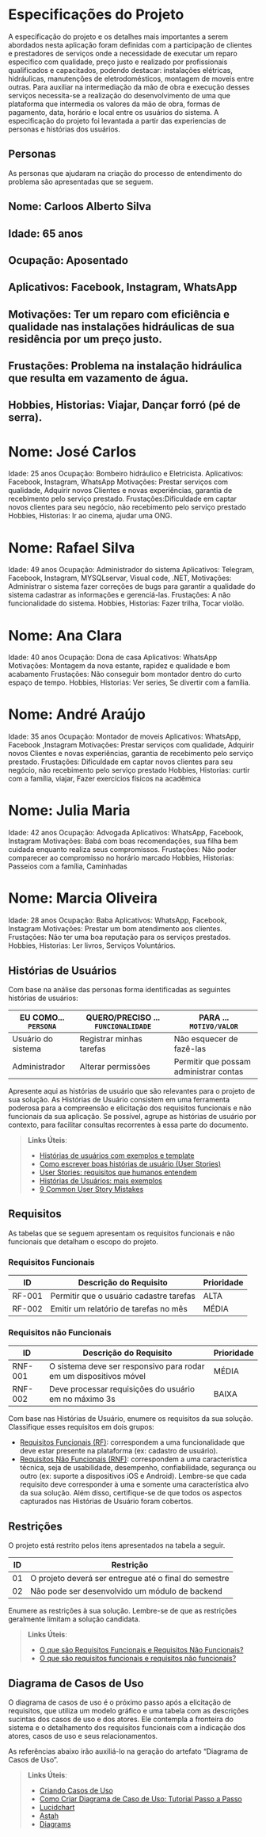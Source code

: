 # Especificações do Projeto

A especificação do projeto e os detalhes mais importantes a serem abordados nesta aplicação foram definidas com a participação de clientes e prestadores de serviços onde a necessidade de executar um reparo especifico com qualidade, preço justo e realizado por profissionais qualificados e capacitados, podendo destacar: instalações elétricas, hidráulicas, manutenções de eletrodomésticos, montagem de moveis entre outras. Para auxiliar na intermediação da mão de obra e execução desses serviços necessita-se a realização do desenvolvimento de uma que plataforma que intermedia os valores da mão de obra, formas de pagamento, data, horário e local entre os usuários do sistema. A especificação do projeto foi levantada a partir das experiencias de personas e histórias dos usuários.   

## Personas
As personas que ajudaram na criação do processo de entendimento do problema são apresentadas que se seguem. 

## Nome: Carloos Alberto Silva
## Idade: 65 anos
## Ocupação: Aposentado
## Aplicativos: Facebook, Instagram, WhatsApp
## Motivações: Ter um reparo com eficiência e qualidade nas instalações hidráulicas de sua residência por um preço justo.
## Frustações: Problema na instalação hidráulica que resulta em vazamento de água. 
## Hobbies, Historias: Viajar, Dançar forró (pé de serra).

# Nome: José Carlos
Idade: 25 anos
Ocupação: Bombeiro hidráulico e Eletricista.
Aplicativos: Facebook, Instagram, WhatsApp
Motivações: Prestar serviços com qualidade, Adquirir novos Clientes e novas experiências, garantia de recebimento pelo serviço prestado. 
Frustações:Dificuldade em captar novos clientes para seu negócio, não recebimento pelo serviço prestado
Hobbies, Historias: Ir ao cinema, ajudar uma ONG.

# Nome: Rafael Silva 
Idade: 49 anos
Ocupação: Administrador do sistema
Aplicativos: Telegram, Facebook, Instagram, MYSQLservar, Visual code, .NET, 
Motivações: Administrar o sistema fazer correções de bugs para garantir a qualidade do sistema cadastrar as informações e gerenciá-las. 
Frustações: A não funcionalidade do sistema. 
Hobbies, Historias: Fazer trilha, Tocar violão. 

# Nome: Ana Clara 
Idade: 40 anos
Ocupação: Dona de casa
Aplicativos: WhatsApp 
Motivações: Montagem da nova estante, rapidez e qualidade e bom acabamento
Frustações: Não conseguir bom montador dentro do curto espaço de tempo. 
Hobbies, Historias: Ver series, Se divertir com a família. 

# Nome: André Araújo
Idade: 35 anos
Ocupação: Montador de moveis
Aplicativos: WhatsApp, Facebook ,Instagram
Motivações: Prestar serviços com qualidade, Adquirir novos Clientes e novas experiências, garantia de recebimento pelo serviço prestado.
Frustações: Dificuldade em captar novos clientes para seu negócio, não recebimento pelo serviço prestado
Hobbies, Historias: curtir com a família, viajar, Fazer exercícios físicos na acadêmica

# Nome: Julia Maria 
Idade: 42 anos
Ocupação: Advogada
Aplicativos: WhatsApp, Facebook, Instagram 
Motivações: Babá com boas recomendações, sua filha bem cuidada enquanto realiza seus compromissos. 
Frustações: Não poder comparecer ao compromisso no horário marcado
Hobbies, Historias: Passeios com a família, Caminhadas

# Nome: Marcia Oliveira 
Idade: 28 anos
Ocupação: Baba 
Aplicativos: WhatsApp, Facebook, Instagram 
Motivações: Prestar um bom atendimento aos clientes. 
Frustações: Não ter uma boa reputação para os serviços prestados. 
Hobbies, Historias: Ler livros, Serviços Voluntários. 


## Histórias de Usuários

Com base na análise das personas forma identificadas as seguintes histórias de usuários:

|EU COMO... `PERSONA`| QUERO/PRECISO ... `FUNCIONALIDADE` |PARA ... `MOTIVO/VALOR`                 |
|--------------------|------------------------------------|----------------------------------------|
|Usuário do sistema  | Registrar minhas tarefas           | Não esquecer de fazê-las               |
|Administrador       | Alterar permissões                 | Permitir que possam administrar contas |

Apresente aqui as histórias de usuário que são relevantes para o projeto de sua solução. As Histórias de Usuário consistem em uma ferramenta poderosa para a compreensão e elicitação dos requisitos funcionais e não funcionais da sua aplicação. Se possível, agrupe as histórias de usuário por contexto, para facilitar consultas recorrentes à essa parte do documento.

> **Links Úteis**:
> - [Histórias de usuários com exemplos e template](https://www.atlassian.com/br/agile/project-management/user-stories)
> - [Como escrever boas histórias de usuário (User Stories)](https://medium.com/vertice/como-escrever-boas-users-stories-hist%C3%B3rias-de-usu%C3%A1rios-b29c75043fac)
> - [User Stories: requisitos que humanos entendem](https://www.luiztools.com.br/post/user-stories-descricao-de-requisitos-que-humanos-entendem/)
> - [Histórias de Usuários: mais exemplos](https://www.reqview.com/doc/user-stories-example.html)
> - [9 Common User Story Mistakes](https://airfocus.com/blog/user-story-mistakes/)

## Requisitos

As tabelas que se seguem apresentam os requisitos funcionais e não funcionais que detalham o escopo do projeto.

### Requisitos Funcionais

|ID    | Descrição do Requisito  | Prioridade |
|------|-----------------------------------------|----|
|RF-001| Permitir que o usuário cadastre tarefas | ALTA | 
|RF-002| Emitir um relatório de tarefas no mês   | MÉDIA |

### Requisitos não Funcionais

|ID     | Descrição do Requisito  |Prioridade |
|-------|-------------------------|----|
|RNF-001| O sistema deve ser responsivo para rodar em um dispositivos móvel | MÉDIA | 
|RNF-002| Deve processar requisições do usuário em no máximo 3s |  BAIXA | 

Com base nas Histórias de Usuário, enumere os requisitos da sua solução. Classifique esses requisitos em dois grupos:

- [Requisitos Funcionais
 (RF)](https://pt.wikipedia.org/wiki/Requisito_funcional):
 correspondem a uma funcionalidade que deve estar presente na
  plataforma (ex: cadastro de usuário).
- [Requisitos Não Funcionais
  (RNF)](https://pt.wikipedia.org/wiki/Requisito_n%C3%A3o_funcional):
  correspondem a uma característica técnica, seja de usabilidade,
  desempenho, confiabilidade, segurança ou outro (ex: suporte a
  dispositivos iOS e Android).
Lembre-se que cada requisito deve corresponder à uma e somente uma
característica alvo da sua solução. Além disso, certifique-se de que
todos os aspectos capturados nas Histórias de Usuário foram cobertos.

## Restrições

O projeto está restrito pelos itens apresentados na tabela a seguir.

|ID| Restrição                                             |
|--|-------------------------------------------------------|
|01| O projeto deverá ser entregue até o final do semestre |
|02| Não pode ser desenvolvido um módulo de backend        |


Enumere as restrições à sua solução. Lembre-se de que as restrições geralmente limitam a solução candidata.

> **Links Úteis**:
> - [O que são Requisitos Funcionais e Requisitos Não Funcionais?](https://codificar.com.br/requisitos-funcionais-nao-funcionais/)
> - [O que são requisitos funcionais e requisitos não funcionais?](https://analisederequisitos.com.br/requisitos-funcionais-e-requisitos-nao-funcionais-o-que-sao/)

## Diagrama de Casos de Uso

O diagrama de casos de uso é o próximo passo após a elicitação de requisitos, que utiliza um modelo gráfico e uma tabela com as descrições sucintas dos casos de uso e dos atores. Ele contempla a fronteira do sistema e o detalhamento dos requisitos funcionais com a indicação dos atores, casos de uso e seus relacionamentos. 

As referências abaixo irão auxiliá-lo na geração do artefato “Diagrama de Casos de Uso”.

> **Links Úteis**:
> - [Criando Casos de Uso](https://www.ibm.com/docs/pt-br/elm/6.0?topic=requirements-creating-use-cases)
> - [Como Criar Diagrama de Caso de Uso: Tutorial Passo a Passo](https://gitmind.com/pt/fazer-diagrama-de-caso-uso.html/)
> - [Lucidchart](https://www.lucidchart.com/)
> - [Astah](https://astah.net/)
> - [Diagrams](https://app.diagrams.net/)
